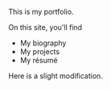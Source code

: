 This is my portfolio.

On this site, you'll find

* My biography
* My projects
* My résumé

Here is a slight modification.